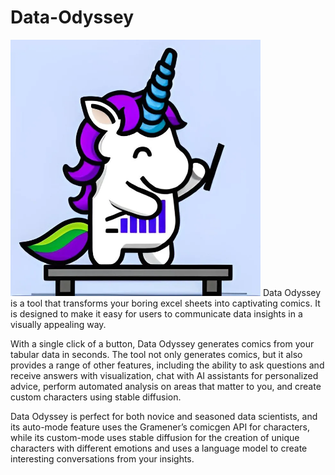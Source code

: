 # Data-Odyssey

<img src = "https://github.com/AkshitIreddy/Data-Odyssey-Public/blob/main/1_Rs4bdi2aQ-LHIftIUs25Pw.jpeg" width = 400 />
Data Odyssey is a tool that transforms your boring excel sheets into captivating comics. It is designed to make it easy for users to communicate data insights in a visually appealing way.

With a single click of a button, Data Odyssey generates comics from your tabular data in seconds. The tool not only generates comics, but it also provides a range of other features, including the ability to ask questions and receive answers with visualization, chat with AI assistants for personalized advice, perform automated analysis on areas that matter to you, and create custom characters using stable diffusion.

Data Odyssey is perfect for both novice and seasoned data scientists, and its auto-mode feature uses the Gramener’s comicgen API for characters, while its custom-mode uses stable diffusion for the creation of unique characters with different emotions and uses a language model to create interesting conversations from your insights.
